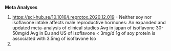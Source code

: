 
**Meta Analyses**

1. https://sci-hub.se/10.1016/j.reprotox.2020.12.019 - Neither soy nor isoflavone intake affects male reproductive hormones: An expanded and updated meta-analysis of clinical studies
Avg in japan of isoflavone 30-50mg/d
Avg in Eu and US of isoflavone < 3mg/d
1g of soy protein is associated with 3.5mg of isoflavone
Iso
2. 